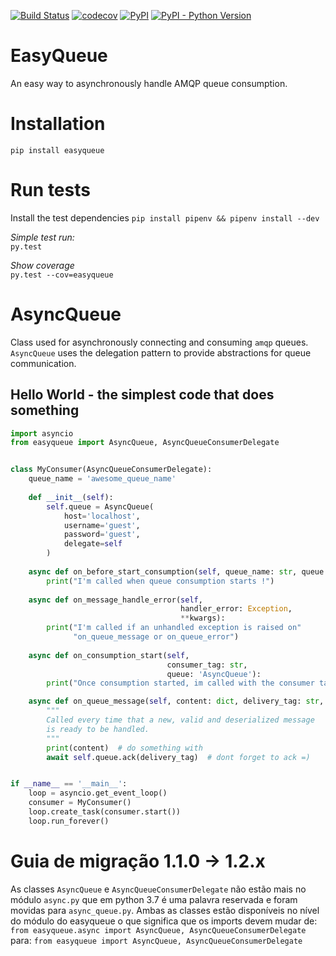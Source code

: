 
[![Build Status](https://travis-ci.org/B2W-BIT/easyqueue.svg?branch=master)](https://travis-ci.org/B2W-BIT/easyqueue)
[![codecov](https://codecov.io/gh/B2W-BIT/easyqueue/branch/master/graph/badge.svg)](https://codecov.io/gh/B2W-BIT/easyqueue)
[![PyPI](https://img.shields.io/pypi/v/easyqueue.svg)](http://pypi.python.org/pypi/easyqueue)
[![PyPI - Python Version](https://img.shields.io/pypi/pyversions/easyqueue.svg)](http://pypi.python.org/pypi/easyqueue)

# EasyQueue

An easy way to asynchronously handle AMQP queue consumption.

# Installation

`pip install easyqueue` 

# Run tests
Install the test dependencies
`pip install pipenv && pipenv install --dev`

*Simple test run:*  
`py.test`

*Show coverage*  
`py.test --cov=easyqueue`

# AsyncQueue

Class used for asynchronously connecting and consuming
 `amqp` queues. `AsyncQueue` uses the delegation pattern
 to provide abstractions for queue communication.

 ## Hello World - the simplest code that does something

``` python
import asyncio
from easyqueue import AsyncQueue, AsyncQueueConsumerDelegate


class MyConsumer(AsyncQueueConsumerDelegate):
    queue_name = 'awesome_queue_name'
    
    def __init__(self):
        self.queue = AsyncQueue(
            host='localhost',
            username='guest',
            password='guest',
            delegate=self
        )
        
    async def on_before_start_consumption(self, queue_name: str, queue: AsyncQueue):
        print("I'm called when queue consumption starts !")
        
    async def on_message_handle_error(self,
                                      handler_error: Exception,
                                      **kwargs):
        print("I'm called if an unhandled exception is raised on" 
              "on_queue_message or on_queue_error")
              
    async def on_consumption_start(self,
                                   consumer_tag: str,
                                   queue: 'AsyncQueue'):
        print("Once consumption started, im called with the consumer tag.")

    async def on_queue_message(self, content: dict, delivery_tag: str, queue: AsyncQueue):
        """
        Called every time that a new, valid and deserialized message
        is ready to be handled.
        """
        print(content)  # do something with
        await self.queue.ack(delivery_tag)  # dont forget to ack =)


if __name__ == '__main__':
    loop = asyncio.get_event_loop()
    consumer = MyConsumer()
    loop.create_task(consumer.start())
    loop.run_forever()

```

# Guia de migração 1.1.0 -> 1.2.x

As classes `AsyncQueue` e `AsyncQueueConsumerDelegate` não estão mais no módulo
`async.py` que em python 3.7 é uma palavra reservada e foram movidas para `async_queue.py`.
Ambas as classes estão disponíveis no nível do módulo do easyqueue o que significa
que os imports devem mudar de: 
`from easyqueue.async import AsyncQueue, AsyncQueueConsumerDelegate` 
para:
`from easyqueue import AsyncQueue, AsyncQueueConsumerDelegate`
